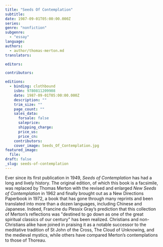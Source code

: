 ```yaml
---
title: "Seeds Of Contemplation"
subtitle:
date: 1987-09-01T05:00:00.000Z
series:
genre: "nonfiction"
subgenre:
  - "essay"
language:
authors:
  - author/thomas-merton.md
translators:

editors:

contributors:

editions:
  - binding: clothbound
    isbn: 9780811209908
    date: 1987-09-01T05:00:00.000Z
    description: ""
    trim_size: ""
    page_count: ""
    sales_data:
      forsale: false
      saleprice:
      shipping_charge:
      price_us:
      price_cn:
    contributors:
    cover_image: Seeds_Of_Contemplation.jpg
featured_image:
  file:
draft: false
_slug: seeds-of-contemplation
---
```


Ever since its first publication in 1949, _Seeds of Contemplation_ has had a long and lively history. The original edition, of which this book is a facsimile, was replaced by Thomas Merton with the revised and enlarged _New Seeds of Contemplation_ in 1962 and finally brought out as a New Directions Paperbook in 1972, a book that has gone through many reprints and been translated into more than a dozen languages, including Chinese and Japanese. Indeed, Francine du Plessix Gray’s prediction that this collection of Merton’s reflections was "destined to go down as one of the great spiritual classics of our century" has been realized. Christians and non-Christians alike have joined in praising it as a notable successor to the meditative tradition of St John of the Cross, The Cloud of Unknowing, and the medieval mystics, while others have compared Merton’s contemplations to those of Thoreau.


